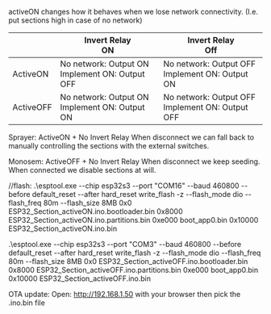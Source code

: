 activeON changes how it behaves when we lose network connectivity. (I.e. put sections high in case of no network)


|           | Invert Relay<br>ON                                | Invert Relay<br>Off                                |
|-----------|---------------------------------------------------|----------------------------------------------------|
| ActiveON  | No network: Output ON<br>Implement ON: Output OFF | No network: Output OFF<br>Implement ON: Output ON  |
| ActiveOFF | No network: Output ON<br>Implement ON: Output ON  | No network: Output OFF<br>Implement ON: Output OFF |


Sprayer:
ActiveON + No Invert Relay
When disconnect we can fall back to manually controlling the sections with the external switches.

Monosem:
ActiveOFF + No Invert Relay
When disconnect we keep seeding. When connected we disable sections at will.


//flash:
.\esptool.exe --chip esp32s3 --port "COM16" --baud 460800  --before default_reset --after hard_reset write_flash  -z --flash_mode dio --flash_freq 80m --flash_size 8MB 0x0 ESP32_Section_activeON.ino.bootloader.bin 0x8000 ESP32_Section_activeON.ino.partitions.bin 0xe000 boot_app0.bin 0x10000 ESP32_Section_activeON.ino.bin


.\esptool.exe --chip esp32s3 --port "COM3" --baud 460800  --before default_reset --after hard_reset write_flash  -z --flash_mode dio --flash_freq 80m --flash_size 8MB 0x0 ESP32_Section_activeOFF.ino.bootloader.bin 0x8000 ESP32_Section_activeOFF.ino.partitions.bin 0xe000 boot_app0.bin 0x10000 ESP32_Section_activeOFF.ino.bin

OTA update:
Open:
http://192.168.1.50 with your browser then pick the .ino.bin file 
